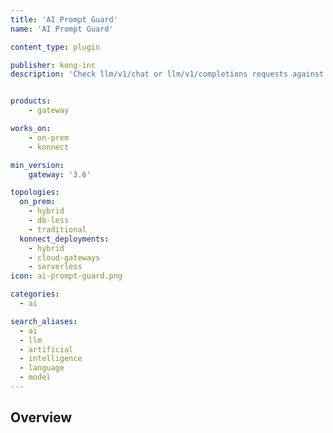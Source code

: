 ```yaml
---
title: 'AI Prompt Guard'
name: 'AI Prompt Guard'

content_type: plugin

publisher: kong-inc
description: 'Check llm/v1/chat or llm/v1/completions requests against a list of allowed or denied expressions'


products:
    - gateway

works_on:
    - on-prem
    - konnect

min_version:
    gateway: '3.6'

topologies:
  on_prem:
    - hybrid
    - db-less
    - traditional
  konnect_deployments:
    - hybrid
    - cloud-gateways
    - serverless
icon: ai-prompt-guard.png

categories:
  - ai

search_aliases:
  - ai
  - llm
  - artificial
  - intelligence
  - language
  - model
---
```


## Overview
